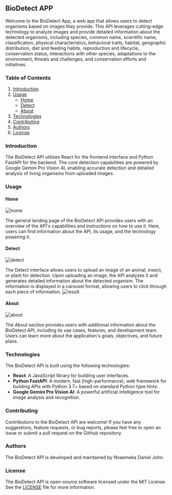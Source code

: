 ## BioDetect APP

Welcome to the BioDetect App, a web app that allows users to detect organisms based on images they provide. This API leverages cutting-edge technology to analyze images and provide detailed information about the detected organisms, including species, common name, scientific name, classification, physical characteristics, behavioral traits, habitat, geographic distribution, diet and feeding habits, reproduction and lifecycle, conservation status, interactions with other species, adaptations to the environment, threats and challenges, and conservation efforts and initiatives.

### Table of Contents
1. [Introduction](#introduction)
2. [Usage](#usage)
    - [Home](#home)
    - [Detect](#detect)
    - [About](#about)
3. [Technologies](#technologies)
4. [Contributing](#contributing)
5. [Authors](#authors)
6. [License](#license)

<a name="introduction"></a>
### Introduction

The BioDetect API utilizes React for the frontend interface and Python FastAPI for the backend. The core detection capabilities are powered by Google Gemini Pro Vision AI, enabling accurate detection and detailed analysis of living organisms from uploaded images.

<a name="usage"></a>
### Usage

<a name="home"></a>
#### Home
![home](https://github.com/dukeofhazardz/bio-detect/assets/113605239/ce0bfa11-88cc-413e-938a-5220c7dec6d4)

The general landing page of the BioDetect API provides users with an overview of the API's capabilities and instructions on how to use it. Here, users can find information about the API, its usage, and the technology powering it.

<a name="detect"></a>
#### Detect
![detect](https://github.com/dukeofhazardz/bio-detect/assets/113605239/00977865-076f-4a74-b250-0548789af7b0)

The Detect interface allows users to upload an image of an animal, insect, or plant for detection. Upon uploading an image, the API analyzes it and generates detailed information about the detected organism. The information is displayed in a carousel format, allowing users to click through each piece of information.
![result](https://github.com/dukeofhazardz/bio-detect/assets/113605239/5f4d3af6-2901-4729-8f6c-925ac3580ac6)

<a name="about"></a>
#### About
![about](https://github.com/dukeofhazardz/bio-detect/assets/113605239/be2b55fb-26c1-49d2-8daf-5bc4234b7871)

The About section provides users with additional information about the BioDetect API, including its use cases, features, and development team. Users can learn more about the application's goals, objectives, and future plans.

<a name="technologies"></a>
### Technologies

The BioDetect API is built using the following technologies:

- **React**: A JavaScript library for building user interfaces.
- **Python FastAPI**: A modern, fast (high-performance), web framework for building APIs with Python 3.7+ based on standard Python type hints.
- **Google Gemini Pro Vision AI**: A powerful artificial intelligence tool for image analysis and recognition.

<a name="contributing"></a>
### Contributing

Contributions to the BioDetect API are welcome! If you have any suggestions, feature requests, or bug reports, please feel free to open an issue or submit a pull request on the GitHub repository.

<a name="authors"></a>
### Authors

The BioDetect API is developed and maintained by Nnaemeka Daniel John.

<a name="license"></a>
### License

The BioDetect API is open-source software licensed under the MIT License. See the [LICENSE](https://github.com/example/biodetect-api/blob/main/LICENSE) file for more information.
